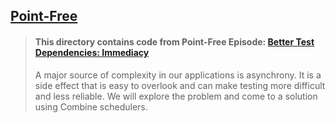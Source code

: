 ## [Point-Free](https://www.pointfree.co)

> #### This directory contains code from Point-Free Episode: [Better Test Dependencies: Immediacy](https://www.pointfree.co/episodes/ep140-better-test-dependencies-immediacy)
>
> A major source of complexity in our applications is asynchrony. It is a side effect that is easy to overlook and can make testing more difficult and less reliable. We will explore the problem and come to a solution using Combine schedulers.
